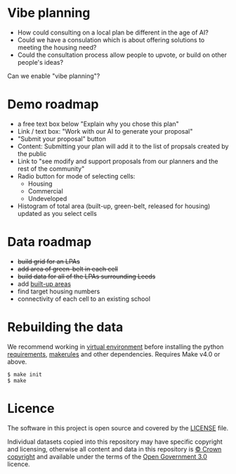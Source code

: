 # Vibe planning

* How could consulting on a local plan be different in the age of AI?
* Could we have a consulation which is about offering solutions to meeting the housing need?
* Could the consultation process allow people to upvote, or build on other people's ideas?

Can we enable "vibe planning"?

# Demo roadmap
* a free text box below "Explain why you chose this plan"
* Link / text box: "Work with our AI to generate your proposal"
* "Submit your proposal" button
* Content: Submitting your plan will add it to the list of propsals created by the public 
* Link to "see modify and support proposals from our planners and the rest of the community"
* Radio button for mode of selecting cells:
   * Housing
   * Commercial
   * Undeveloped
* Histogram of total area (built-up, green-belt, released for housing) updated as you select cells

# Data roadmap

* <s>build grid for an LPAs</s>
* <s>add area of green-belt in each cell</s>
* <s>build data for all of the LPAs surrounding Leeds</s>
* add [built-up areas](https://www.planning.data.gov.uk/map/?dataset=built-up-area)
* find target housing numbers
* connectivity of each cell to an existing school

# Rebuilding the data

We recommend working in [virtual environment](http://docs.python-guide.org/en/latest/dev/virtualenvs/) before installing the python [requirements](requirements.txt), [makerules](https://github.com/digital-land/makerules) and other dependencies. Requires Make v4.0 or above.

    $ make init
    $ make

# Licence

The software in this project is open source and covered by the [LICENSE](LICENSE) file.

Individual datasets copied into this repository may have specific copyright and licensing, otherwise all content and data in this repository is
[© Crown copyright](http://www.nationalarchives.gov.uk/information-management/re-using-public-sector-information/copyright-and-re-use/crown-copyright/)
and available under the terms of the [Open Government 3.0](https://www.nationalarchives.gov.uk/doc/open-government-licence/version/3/) licence.
